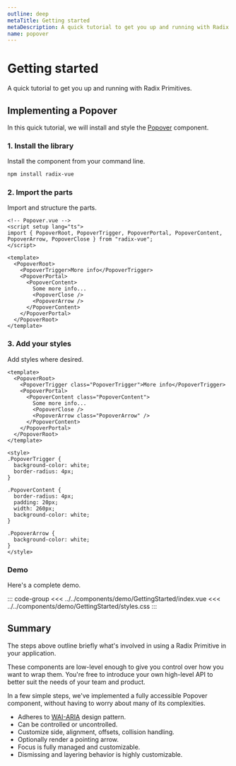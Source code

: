 ```yaml
---
outline: deep
metaTitle: Getting started
metaDescription: A quick tutorial to get you up and running with Radix Primitives.
name: popover
---
```



<script setup>
import Description from '../../components/Description.vue'
import HeroContainer from '../../components/HeroContainer.vue'
import DemoGettingStarted from '../../components/demo/GettingStarted/index.vue'
import HeroCodeGroup from '../../components/HeroCodeGroup.vue'
</script>

# Getting started

<Description>
A quick tutorial to get you up and running with Radix Primitives.
</Description>

## Implementing a Popover

In this quick tutorial, we will install and style the [Popover](../components/popover) component.

### 1. Install the library

Install the component from your command line.

```bash
npm install radix-vue
```

### 2. Import the parts

Import and structure the parts.

```vue
<!-- Popover.vue -->
<script setup lang="ts">
import { PopoverRoot, PopoverTrigger, PopoverPortal, PopoverContent, PopoverArrow, PopoverClose } from "radix-vue";
</script>

<template>
  <PopoverRoot>
    <PopoverTrigger>More info</PopoverTrigger>
    <PopoverPortal>
      <PopoverContent>
        Some more info...
        <PopoverClose />
        <PopoverArrow />
      </PopoverContent>
    </PopoverPortal>
  </PopoverRoot>
</template>
```

### 3. Add your styles

Add styles where desired.

```vue
<template>
  <PopoverRoot>
    <PopoverTrigger class="PopoverTrigger">More info</PopoverTrigger>
    <PopoverPortal>
      <PopoverContent class="PopoverContent">
        Some more info...
        <PopoverClose />
        <PopoverArrow class="PopoverArrow" />
      </PopoverContent>
    </PopoverPortal>
  </PopoverRoot>
</template>

<style>
.PopoverTrigger {
  background-color: white;
  border-radius: 4px;
}

.PopoverContent {
  border-radius: 4px;
  padding: 20px;
  width: 260px;
  background-color: white;
}

.PopoverArrow {
  background-color: white;
}
</style>
```

### Demo

Here's a complete demo.

<HeroContainer>
<DemoGettingStarted />
</HeroContainer>

::: code-group
<<< ../../components/demo/GettingStarted/index.vue
<<< ../../components/demo/GettingStarted/styles.css
:::

## Summary

The steps above outline briefly what's involved in using a Radix Primitive in your application.

These components are low-level enough to give you control over how you want to wrap them. You're free to introduce your own high-level API to better suit the needs of your team and product.

In a few simple steps, we've implemented a fully accessible Popover component, without having to worry about many of its complexities.

- Adheres to [WAI-ARIA](https://www.w3.org/WAI/ARIA/apg/patterns/dialogmodal) design pattern.
- Can be controlled or uncontrolled.
- Customize side, alignment, offsets, collision handling.
- Optionally render a pointing arrow.
- Focus is fully managed and customizable.
- Dismissing and layering behavior is highly customizable.
